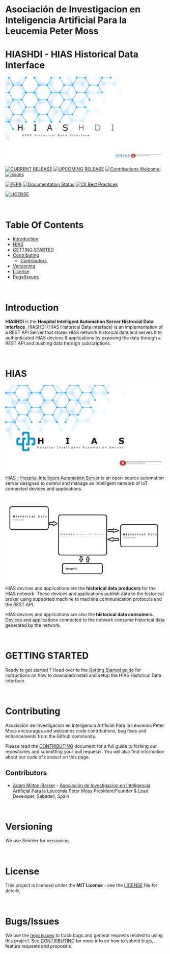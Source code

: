 # Asociación de Investigacion en Inteligencia Artificial Para la Leucemia Peter Moss
# HIASHDI - HIAS Historical Data Interface

![HIASHDI - HIAS Historical Data Interface](assets/images/HIASHDI.jpg)

[![CURRENT RELEASE](https://img.shields.io/badge/CURRENT%20RELEASE-1.1.0-blue.svg)](https://github.com/AIIAL/hiashdi/tree/release-1.1.0) [![UPCOMING RELEASE](https://img.shields.io/badge/DEV%20BRANCH-develop-blue.svg)](https://github.com/AIIAL/hiashdi/tree/develop) [![Contributions Welcome!](https://img.shields.io/badge/Contributions-Welcome-lightgrey.svg)](CONTRIBUTING.md)  [![Issues](https://img.shields.io/badge/Issues-Welcome-lightgrey.svg)](issues)

[![PEP8](https://img.shields.io/badge/code%20style-pep8-orange.svg)](https://www.python.org/dev/peps/pep-0008/) [![Documentation Status](https://readthedocs.org/projects/hiashdi/badge/?version=latest)](https://hiashdi.readthedocs.io/en/latest/?badge=latest) [![CII Best Practices](https://bestpractices.coreinfrastructure.org/projects/4984/badge)](https://bestpractices.coreinfrastructure.org/projects/4984)

[![LICENSE](https://img.shields.io/badge/LICENSE-MIT-blue.svg)](LICENSE)

&nbsp;

# Table Of Contents

- [Introduction](#introduction)
- [HIAS](#hias)
- [GETTING STARTED](#getting-started)
- [Contributing](#contributing)
  - [Contributors](#contributors)
- [Versioning](#versioning)
- [License](#license)
- [Bugs/Issues](#bugs-issues)

&nbsp;

# Introduction

**HIASHDI** is the **Hospital Intelligent Automation Server Histrocial Data Interface**. HIASHDI (HIAS Historical Data Interface) is an implementation of a REST API Server that stores HIAS network historical data and serves it to authenticated HIAS devices & applications by exposing the data through a REST API and pushing data through subscriptions.

&nbsp;

# HIAS

![HIAS - Hospital Intelligent Automation Server](assets/images/HIAS.jpg)

[HIAS - Hospital Intelligent Automation Server](https://github.com/AIIAL/HIAS-Server) is an open-source automation server designed to control and manage an intelligent network of IoT connected devices and applications.

![HIASHDI Architecture](assets/images/HIASHDI-Diagram.jpg)

HIAS devices and applications are the **historical data producers** for the HIAS network. These devices and applications publish data to the historical broker using supported machine to machine communication protocols and the REST API.

HIAS devices and applications are also the **historical data consumers**. Devices and applications connected to the network consume historical data generated by the network.

&nbsp;

# GETTING STARTED

Ready to get started ? Head over to the [Getting Started guide](docs/index.md) for instructions on how to download/install and setup the HIAS Historical Data Interface.

&nbsp;

# Contributing
Asociación de Investigacion en Inteligencia Artificial Para la Leucemia Peter Moss encourages and welcomes code contributions, bug fixes and enhancements from the Github community.

Please read the [CONTRIBUTING](CONTRIBUTING.md "CONTRIBUTING") document for a full guide to forking our repositories and submitting your pull requests. You will also find information about our code of conduct on this page.

## Contributors
- [Adam Milton-Barker](https://www.leukemiaairesearch.com/association/volunteers/adam-milton-barker "Adam Milton-Barker") - [Asociación de Investigacion en Inteligencia Artificial Para la Leucemia Peter Moss](https://www.leukemiaresearchassociation.ai "Asociación de Investigacion en Inteligencia Artificial Para la Leucemia Peter Moss") President/Founder & Lead Developer, Sabadell, Spain

&nbsp;

# Versioning
We use SemVer for versioning.

&nbsp;

# License
This project is licensed under the **MIT License** - see the [LICENSE](LICENSE "LICENSE") file for details.

&nbsp;

# Bugs/Issues
We use the [repo issues](issues "repo issues") to track bugs and general requests related to using this project. See [CONTRIBUTING](CONTRIBUTING.md "CONTRIBUTING") for more info on how to submit bugs, feature requests and proposals.
